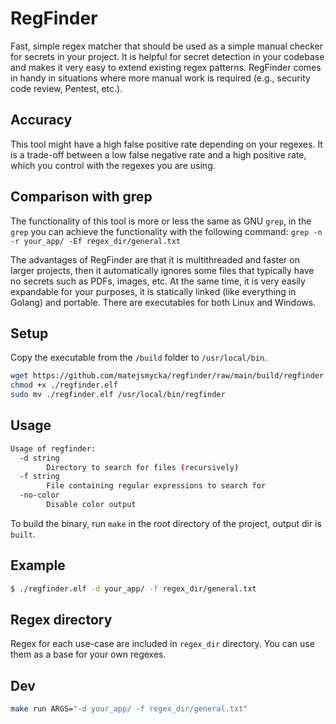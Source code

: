 # RegFinder

Fast, simple regex matcher that should be used as a simple manual checker for secrets in your project.
It is helpful for secret detection in your codebase and makes it very easy to extend existing regex patterns. 
RegFinder comes in handy in situations where more manual work is required (e.g., security code review, Pentest, etc.).

## Accuracy

This tool might have a high false positive rate depending on your regexes. 
It is a trade-off between a low false negative rate and a high positive rate, which you control with the regexes you are using.

## Comparison with grep

The functionality of this tool is more or less the same as GNU `grep`, in the `grep` you can achieve the functionality with the following command: `grep -n -r your_app/ -Ef regex_dir/general.txt` 

The advantages of RegFinder are that it is multithreaded and faster on larger projects, then it automatically ignores some files that typically have no secrets such as PDFs, images, etc.
At the same time, it is very easily expandable for your purposes, it is statically linked (like everything in Golang) and portable. There are executables for both Linux and Windows.


## Setup 

Copy the executable from the `/build` folder to `/usr/local/bin`.

```bash
wget https://github.com/matejsmycka/regfinder/raw/main/build/regfinder.elf
chmod +x ./regfinder.elf
sudo mv ./regfinder.elf /usr/local/bin/regfinder
```

## Usage

```bash
Usage of regfinder:
  -d string
    	Directory to search for files (recursively)
  -f string
    	File containing regular expressions to search for
  -no-color
    	Disable color output
```

To build the binary, run `make` in the root directory of the project, output dir is `built`.

## Example

```bash
$ ./regfinder.elf -d your_app/ -f regex_dir/general.txt

```

## Regex directory

Regex for each use-case are included in `regex_dir` directory. You can use them as a base for your own regexes.

## Dev

```bash
make run ARGS="-d your_app/ -f regex_dir/general.txt"
```
